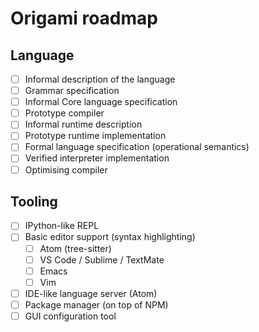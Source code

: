 # Origami roadmap

## Language

- [ ] Informal description of the language
- [ ] Grammar specification
- [ ] Informal Core language specification
- [ ] Prototype compiler
- [ ] Informal runtime description
- [ ] Prototype runtime implementation
- [ ] Formal language specification (operational semantics)
- [ ] Verified interpreter implementation
- [ ] Optimising compiler

## Tooling

- [ ] IPython-like REPL
- [ ] Basic editor support (syntax highlighting)
  - [ ] Atom (tree-sitter)
  - [ ] VS Code / Sublime / TextMate
  - [ ] Emacs
  - [ ] Vim
- [ ] IDE-like language server (Atom)
- [ ] Package manager (on top of NPM)
- [ ] GUI configuration tool
